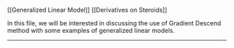 [[Generalized Linear Model]]
[[Derivatives on Steroids]]

In this file, we will be interested in discussing the use of Gradient Descend method with some examples of generalized linear models. 

---




